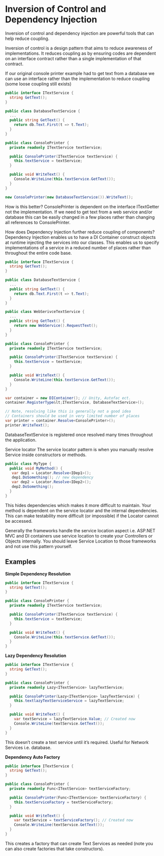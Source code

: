 # Inversion of Control and Dependency Injection

Inversion of control and dependency injection are powerful tools that can help reduce coupling.

Inversion of control is a design pattern that aims to reduce awareness of implementations. It reduces coupling as by ensuring codes are dependent on an interface contract rather than a single implementation of that contract.

If our original console printer example had to get text from a database we can use an interface rather than the implementation to reduce coupling (some loose coupling still exists)

```c#
public interface ITextService {
  string GetText();
}

public class DatabaseTextService {
  ...
  public string GetText() {
    return db.Text.First(t => t.Text);
  }
}

public class ConsolePrinter {
  private readonly ITextService textService;

  public ConsolePrinter(ITextService textService) {
    this.textService = textService;
  }

  public void WriteText() {
    Console.WriteLine(this.textService.GetText());
  }
}

new ConsolePrinter(new DatabaseTextService()).WriteText();
```

How is this better?
ConsolePrinter is dependent on the interface ITextGetter not the implementation. If we need to get text from a web service and/or database this can be easily changed in a few places rather than changing all references to ConsolePrinter. 

How does Dependency Injection further reduce coupling of components?
Dependency Injection enables us to have a DI Container construct objects at runtime injecting the services into our classes. This enables us to specify implementations of a service in a reduced number of places rather than throughout the entire code base. 

```c#
public interface ITextService {
  string GetText();
}

public class DatabaseTextService {
  ...
  public string GetText() {
    return db.Text.First(t => t.Text);
  }
}

public class WebSerivceTextService {
  ...
  public string GetText() {
    return new WebService().RequestText();
  }
}

public class ConsolePrinter {
  private readonly ITextService textService;

  public ConsolePrinter(ITextService textService) {
    this.textService = textService;
  }

  public void WriteText() {
    Console.WriteLine(this.textService.GetText());
  }
}

var container = new DIContainer(); // Unity, Autofac ect.
container.RegisterType&lt;ITextService, DatabaseTextService>();

// Note, resolving like this is generally not a good idea
// Containers should be used in very limited number of places
var printer = container.Resolve<ConsolePrinter>();
printer.WriteText();
```

DatabaseTextService is registered once resolved many times throughout the application.

Service locator
The service locator pattern is when you manually resolve Service inside constructors or methods.

```c#
public class MyType {
  public void MyMethod() {
   var dep1 = Locator.Resolve<IDep1>();
   dep1.DoSomething(); // new dependency
   var dep2 = Locator.Resolve<IDep2>();
   dep2.DoSomething(); 
  } 
}
```

This hides dependencies which makes it more difficult to maintain. Your method is dependent on the service locator and the internal dependencies. This can make testability more difficult (or impossible) if the Locator cannot be accessed.

Generally the frameworks handle the service location aspect i.e. ASP.NET MVC and DI containers use service location to create your Controllers or Objects internally. You should leave Service Location to those frameworks and not use this pattern yourself.

## Examples

**Simple Dependency Resolution**

```c#
public interface ITextService {
  string GetText();
}

public class ConsolePrinter {
  private readonly ITextService textService;

  public ConsolePrinter(ITextService textService) {
    this.textService = textService;
  }

  public void WriteText() {
    Console.WriteLine(this.textService.GetText());
  }
}
```

**Lazy Dependency Resolution**

```c#
public interface ITextService {
  string GetText();
}

public class ConsolePrinter {
  private readonly Lazy<ITextService> lazyTextService;

  public ConsolePrinter(Lazy<ITextService> lazyTextService) {
    this.textlazyTextServiceService = lazyTextService;
  }

  public void WriteText() {
    var textService = lazyTextService.Value; // Created now
    Console.WriteLine(textService.GetText());
  }
}
```
This doesn’t create a text service until it’s required. Useful for Network Services i.e. database.

**Dependency Auto Factory**
```c#
public interface ITextService {
  string GetText();
}

public class ConsolePrinter {
  private readonly Func<ITextService> textServiceFactory;

  public ConsolePrinter(Func<ITextService> textServiceFactory) {
    this.textServiceFactory = textServiceFactory;
  }

  public void WriteText() {
    var textService = textServiceFactory(); // Created now
    Console.WriteLine(textService.GetText());
  }
}
```

This creates a factory that can create Text Services as needed (note you can also create factories that take constructors).